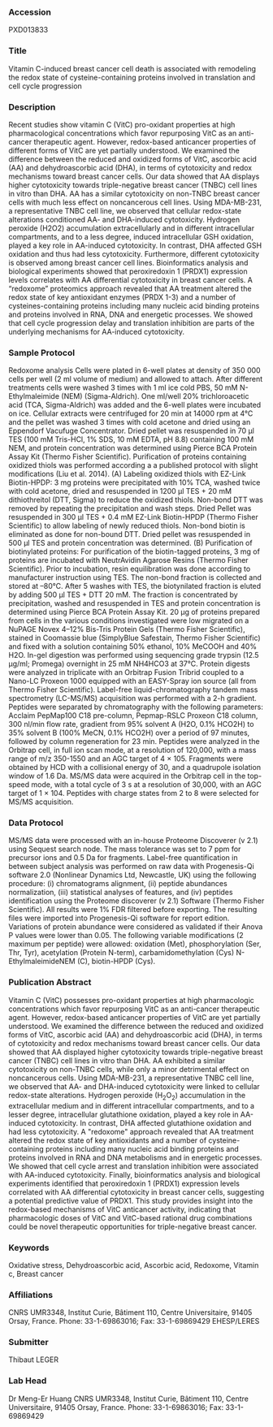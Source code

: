 ### Accession
PXD013833

### Title
Vitamin C-induced breast cancer cell death is associated with remodeling the redox state of cysteine-containing proteins involved in translation and cell cycle progression

### Description
Recent studies show vitamin C (VitC) pro-oxidant properties at high pharmacological concentrations which favor repurposing VitC as an anti-cancer therapeutic agent. However, redox-based anticancer properties of different forms of VitC are yet partially understood. We examined the difference between the reduced and oxidized forms of VitC, ascorbic acid (AA) and dehydroascorbic acid (DHA), in terms of cytotoxicity and redox mechanisms toward breast cancer cells. Our data showed that AA displays higher cytotoxicity towards triple-negative breast cancer (TNBC) cell lines in vitro than DHA. AA has a similar cytotoxicity on non-TNBC breast cancer cells with much less effect on noncancerous cell lines. Using MDA-MB-231, a representative TNBC cell line, we observed that cellular redox-state alterations conditioned AA- and DHA-induced cytotoxicity. Hydrogen peroxide (H2O2) accumulation extracellularly and in different intracellular compartments, and to a less degree, induced intracellular GSH oxidation, played a key role in AA-induced cytotoxicity. In contrast, DHA affected GSH oxidation and thus had less cytotoxicity. Furthermore, different cytotoxicity is observed among breast cancer cell lines. Bioinformatics analysis and biological experiments showed that peroxiredoxin 1 (PRDX1) expression levels correlates with AA differential cytotoxicity in breast cancer cells. A “redoxome” proteomics approach revealed that AA treatment altered the redox state of key antioxidant enzymes (PRDX 1-3) and a number of cysteines-containing proteins including many nucleic acid binding proteins and proteins involved in RNA, DNA and energetic processes. We showed that cell cycle progression delay and translation inhibition are parts of the underlying mechanisms for AA-induced cytotoxicity.

### Sample Protocol
Redoxome analysis Cells were plated in 6-well plates at density of 350 000 cells per well (2 ml volume of medium) and allowed to attach. After different treatments cells were washed 3 times with 1 ml ice cold PBS, 50 mM N-Ethylmaleimide (NEM) (Sigma-Aldrich). One ml/well 20% trichloroacetic acid (TCA, Sigma-Aldrich) was added and the 6-well plates were incubated on ice. Cellular extracts were centrifuged for 20 min at 14000 rpm at 4°C and the pellet was washed 3 times with cold acetone and dried using an Eppendorf Vacufuge Concentrator. Dried pellet was resuspended in 70 µl TES (100 mM Tris-HCl, 1% SDS, 10 mM EDTA, pH 8.8) containing 100 mM NEM, and protein concentration was determined using Pierce BCA Protein Assay Kit (Thermo Fisher Scientific).  Purification of proteins containing oxidized thiols was performed according a a published protocol with slight modifications (Liu et al. 2014). (A) Labeling oxidized thiols with EZ-Link Biotin-HPDP: 3 mg proteins were precipitated with 10% TCA, washed twice with cold acetone, dried and resuspended in 1200 µl TES + 20 mM dithiothreitol (DTT, Sigma) to reduce the oxidized thiols. Non-bond DTT was removed by repeating the precipitation and wash steps. Dried Pellet was resuspended in 300 µl TES + 0.4 mM EZ-Link Biotin-HPDP (Thermo Fisher Scientific) to allow labeling of newly reduced thiols. Non-bond biotin is eliminated as done for non-bound DTT. Dried pellet was resuspended in 500 µl TES and protein concentration was determined. (B) Purification of biotinylated proteins: For purification of the biotin-tagged proteins, 3 mg of proteins are incubated with NeutrAvidin Agarose Resins (Thermo Fisher Scientific). Prior to incubation, resin equilibration was done according to manufacturer instruction using TES. The non-bond fraction is collected and stored at –80°C. After 5 washes with TES, the biotynilated fraction is eluted by adding 500 µl TES + DTT 20 mM. The fraction is concentrated by precipitation, washed and resuspended in TES and protein concentration is determined using Pierce BCA Protein Assay Kit. 20 µg of proteins prepared from cells in the various conditions investigated were low migrated on a NuPAGE Novex 4–12% Bis-Tris Protein Gels (Thermo Fisher Scientific), stained in Coomassie blue (SimplyBlue Safestain, Thermo Fisher Scientific) and fixed with a solution containing 50% ethanol, 10% MeCOOH and 40% H2O. In-gel digestion was performed using sequencing grade trypsin (12.5 μg/ml; Promega) overnight in 25 mM NH4HCO3 at 37°C. Protein digests were analyzed in triplicate with an Orbitrap Fusion Tribrid coupled to a Nano-LC Proxeon 1000 equipped with an EASY-Spray ion source (all from Thermo Fisher Scientific). Label-free liquid-chromatography tandem mass spectrometry (LC-MS/MS) acquisition was performed with a 2-h gradient. Peptides were separated by chromatography with the following parameters: Acclaim PepMap100 C18 pre-column, Pepmap-RSLC Proxeon C18 column, 300 nl/min flow rate, gradient from 95% solvent A (H2O, 0.1% HCO2H) to 35% solvent B (100% MeCN, 0.1% HCO2H) over a period of 97 minutes, followed by column regeneration for 23 min. Peptides were analyzed in the Orbitrap cell, in full ion scan mode, at a resolution of 120,000, with a mass range of m/z 350-1550 and an AGC target of 4 × 105. Fragments were obtained by HCD with a collisional energy of 30, and a quadrupole isolation window of 1.6 Da. MS/MS data were acquired in the Orbitrap cell in the top-speed mode, with a total cycle of 3 s at a resolution of 30,000, with an AGC target of 1 × 104. Peptides with charge states from 2 to 8 were selected for MS/MS acquisition.

### Data Protocol
MS/MS data were processed with an in-house Proteome Discoverer (v 2.1) using Sequest search node. The mass tolerance was set to 7 ppm for precursor ions and 0.5 Da for fragments. Label-free quantification in between subject analysis was performed on raw data with Progenesis-Qi software 2.0 (Nonlinear Dynamics Ltd, Newcastle, UK) using the following procedure: (i) chromatograms alignment, (ii) peptide abundances normalization, (iii) statistical analyses of features, and (iv) peptides identification using the Proteome discoverer (v 2.1) Software (Thermo Fisher Scientific). All results were 1% FDR filtered before exporting. The resulting files were imported into Progenesis-Qi software for report edition. Variations of protein abundance were considered as validated if their Anova P values were lower than 0.05. The following variable modifications (2 maximum per peptide) were allowed: oxidation (Met), phosphorylation (Ser, Thr, Tyr), acetylation (Protein N-term), carbamidomethylation (Cys) N-EthylmaleimideNEM (C), biotin-HPDP (Cys).

### Publication Abstract
Vitamin C (VitC) possesses pro-oxidant properties at high pharmacologic concentrations which favor repurposing VitC as an anti-cancer therapeutic agent. However, redox-based anticancer properties of VitC are yet partially understood. We examined the difference between the reduced and oxidized forms of VitC, ascorbic acid (AA) and dehydroascorbic acid (DHA), in terms of cytotoxicity and redox mechanisms toward breast cancer cells. Our data showed that AA displayed higher cytotoxicity towards triple-negative breast cancer (TNBC) cell lines in vitro than DHA. AA exhibited a similar cytotoxicity on non-TNBC cells, while only a minor detrimental effect on noncancerous cells. Using MDA-MB-231, a representative TNBC cell line, we observed that AA- and DHA-induced cytotoxicity were linked to cellular redox-state alterations. Hydrogen peroxide (H<sub>2</sub>O<sub>2</sub>) accumulation in the extracellular medium and in different intracellular compartments, and to a lesser degree, intracellular glutathione oxidation, played a key role in AA-induced cytotoxicity. In contrast, DHA affected glutathione oxidation and had less cytotoxicity. A "redoxome" approach revealed that AA treatment altered the redox state of key antioxidants and a number of cysteine-containing proteins including many nucleic acid binding proteins and proteins involved in RNA and DNA metabolisms and in energetic processes. We showed that cell cycle arrest and translation inhibition were associated with AA-induced cytotoxicity. Finally, bioinformatics analysis and biological experiments identified that peroxiredoxin 1 (PRDX1) expression levels correlated with AA differential cytotoxicity in breast cancer cells, suggesting a potential predictive value of PRDX1. This study provides insight into the redox-based mechanisms of VitC anticancer activity, indicating that pharmacologic doses of VitC and VitC-based rational drug combinations could be novel therapeutic opportunities for triple-negative breast cancer.

### Keywords
Oxidative stress, Dehydroascorbic acid, Ascorbic acid, Redoxome, Vitamin c, Breast cancer

### Affiliations
CNRS UMR3348, Institut Curie, Bâtiment 110, Centre Universitaire, 91405 Orsay, France. Phone: 33-1-69863016; Fax: 33-1-69869429
EHESP/LERES

### Submitter
Thibaut LEGER

### Lab Head
Dr Meng-Er Huang
CNRS UMR3348, Institut Curie, Bâtiment 110, Centre Universitaire, 91405 Orsay, France. Phone: 33-1-69863016; Fax: 33-1-69869429


